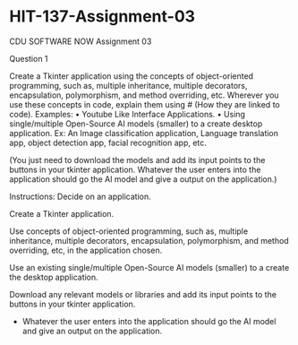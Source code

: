 # HIT-137-Assignment-03
CDU SOFTWARE NOW Assignment 03


Question 1

Create a Tkinter application using the concepts of object-oriented
programming, such as, multiple inheritance, multiple decorators,
encapsulation, polymorphism, and method overriding, etc.
Wherever you use these concepts in code, explain them using # (How they are
linked to code).
Examples:
• Youtube Like Interface Applications.
• Using single/multiple Open-Source AI models (smaller) to a create
desktop application. Ex: An Image classification application, Language
translation app, object detection app, facial recognition app, etc.

(You just need to download the models and add its input points to the
buttons in your tkinter application. Whatever the user enters into the
application should go the AI model and give a output on the
application.)


Instructions:
Decide on an application.

Create a Tkinter application.

Use concepts of object-oriented
programming, such as, multiple inheritance, multiple decorators,
encapsulation, polymorphism, and method overriding, etc, in the application chosen.

Use an existing single/multiple Open-Source AI models (smaller) to a create the 
desktop application.

Download any relevant models or libraries and add its input points to the
buttons in your tkinter application. 
-  Whatever the user enters into the application should go the AI 
    model and give an output on the application.
